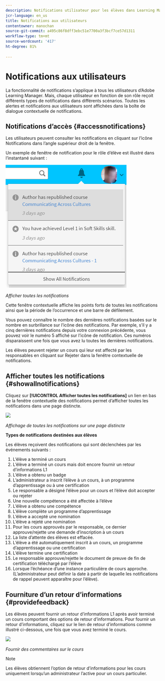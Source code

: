 ```yaml
---
description: Notifications utilisateur pour les élèves dans Learning Manager.
jcr-language: en_us
title: Notifications aux utilisateurs
contentowner: manochan
source-git-commit: a495c86f8dff3ebc51e7700a3f3bcf7ce57d1311
workflow-type: tm+mt
source-wordcount: '417'
ht-degree: 81%

---
```




# Notifications aux utilisateurs

<!--User notifications for Learners in Learning Manager.-->

La fonctionnalité de notifications s’applique à tous les utilisateurs d’Adobe Learning Manager. Mais, chaque utilisateur en fonction de son rôle reçoit différents types de notifications dans différents scénarios. Toutes les alertes et notifications aux utilisateurs sont affichées dans la boîte de dialogue contextuelle de notifications.

## Notifications d’accès {#accessnotifications}

Les utilisateurs peuvent consulter les notifications en cliquant sur l’icône Notifications dans l’angle supérieur droit de la fenêtre.

Un exemple de fenêtre de notification pour le rôle d’élève est illustré dans l’instantané suivant :

![](assets/learner-notifications.png)

*Afficher toutes les notifications*

Cette fenêtre contextuelle affiche les points forts de toutes les notifications ainsi que la période de l’occurrence et une barre de défilement.

Vous pouvez connaître le nombre des dernières notifications basées sur le nombre en surbrillance sur l’icône des notifications. Par exemple, s’il y a cinq dernières notifications depuis votre connexion précédente, vous pouvez voir le numéro 5 affiché sur l’icône de notification. Ces numéros disparaissent une fois que vous avez lu toutes les dernières notifications.

Les élèves peuvent rejeter un cours qui leur est affecté par les responsables en cliquant sur Rejeter dans la fenêtre contextuelle de notifications.

## Afficher toutes les notifications {#showallnotifications}

Cliquez sur **[!UICONTROL Afficher toutes les notifications]** un lien en bas de la fenêtre contextuelle des notifications permet d’afficher toutes les notifications dans une page distincte.

![](assets/notifications-page.png)

*Affichage de toutes les notifications sur une page distincte*

**Types de notifications destinées aux élèves**

Les élèves reçoivent des notifications qui sont déclenchées par les événements suivants :

1. L’élève a terminé un cours
1. L’élève a terminé un cours mais doit encore fournir un retour d’informations L1
1. L’élève a obtenu un badge
1. L’administrateur a inscrit l’élève à un cours, à un programme d’apprentissage ou à une certification
1. Le responsable a désigné l’élève pour un cours et l’élève doit accepter ou rejeter
1. Une nouvelle compétence a été affectée à l’élève
1. L’élève a obtenu une compétence
1. L’élève complète un programme d’apprentissage
1. L’élève a accepté une nomination
1. L’élève a rejeté une nomination
1. Pour les cours approuvés par le responsable, ce dernier approuve/rejette une demande d’inscription à un cours
1. La liste d’attente des élèves est effacée.
1. L’élève a été automatiquement inscrit à un cours, un programme d’apprentissage ou une certification
1. L’élève termine une certification
1. Le responsable approuve/rejette le document de preuve de fin de certification téléchargé par l’élève
1. Lorsque l’échéance d’une instance particulière de cours approche. (L’administrateur peut définir la date à partir de laquelle les notifications de rappel peuvent apparaître pour l’élève).

## Fourniture d’un retour d’informations {#providefeedback}

Les élèves peuvent fournir un retour d’informations L1 après avoir terminé un cours comportant des options de retour d’informations. Pour fournir un retour d’informations, cliquez sur le lien de retour d’informations comme illustré ci-dessous, une fois que vous avez terminé le cours.

![](assets/feedback.png)

*Fournir des commentaires sur le cours*

>[!NOTE]
>
>Les élèves obtiennent l’option de retour d’informations pour les cours uniquement lorsqu’un administrateur l’active pour un cours particulier.
